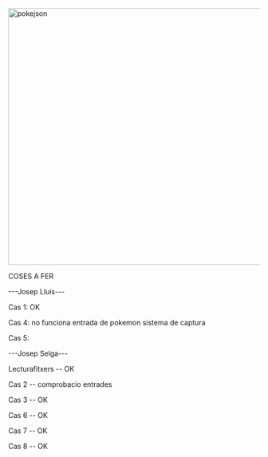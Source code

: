 <img width="515" alt="pokejson" src="https://user-images.githubusercontent.com/6912140/49163881-5848a080-f32e-11e8-94ec-122c33592dd4.PNG">


COSES A FER

---Josep Lluís---

Cas 1: OK 

Cas 4: no funciona entrada de pokemon
sistema de captura

Cas 5:

---Josep Selga---
 
Lecturafitxers  --  OK

Cas 2  -- comprobacio entrades

Cas 3 -- OK

Cas 6 -- OK

Cas 7 -- OK

Cas 8 -- OK


